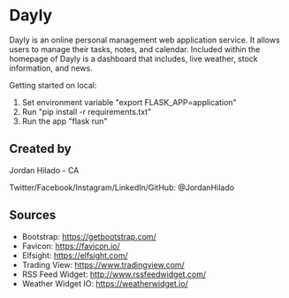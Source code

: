# Dayly

Dayly is an online personal management web application service. It allows users to manage their tasks, notes, and calendar. Included within the homepage of Dayly is a dashboard that includes, live weather, stock information, and news.

Getting started on local:
1. Set environment variable "export FLASK_APP=application"
2. Run "pip install -r requirements.txt"
3. Run the app "flask run"
## Created by
Jordan Hilado - CA

Twitter/Facebook/Instagram/LinkedIn/GitHub: @JordanHilado



## Sources
* Bootstrap: https://getbootstrap.com/
* Favicon: https://favicon.io/
* Elfsight: https://elfsight.com/ 
* Trading View: https://www.tradingview.com/
* RSS Feed Widget: http://www.rssfeedwidget.com/
* Weather Widget IO: https://weatherwidget.io/
